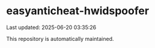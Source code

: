 # easyanticheat-hwidspoofer

Last updated: 2025-06-20 03:35:26

This repository is automatically maintained.
